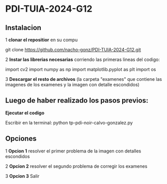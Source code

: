 # PDI-TUIA-2024-G12

## Instalacion 

1 **clonar el repositior** en su compu

git clone https://github.com/nacho-gonz/PDI-TUIA-2024-G12.git

2 **Instar las librerias necesarias** corriendo las primeras lineas del codigo:

  import cv2
  import numpy as np
  import matplotlib.pyplot as plt
  import os

3 **Descargar el resto de archivos** (la carpeta "examenes" que contiene las imagenes de los examenes y la imagen con detalle escondidos)

## Luego de haber realizado los pasos previos:

**Ejecutar el codigo**

  Escribir en la terminal: python tp-pdi-noir-calvo-gonzalez.py

## Opciones

1 **Opcion 1** resolver el primer problema de la imagen con detalles escondidos

2 **Opcion 2** resolver el segundo problema de corregir los examenes 

3 **Opcion 3** Salir
